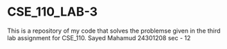 # CSE_110_LAB-3
This is a repository of my code that solves the problemse given in the third lab assignment for CSE_110.
Sayed Mahamud
24301208
sec - 12
